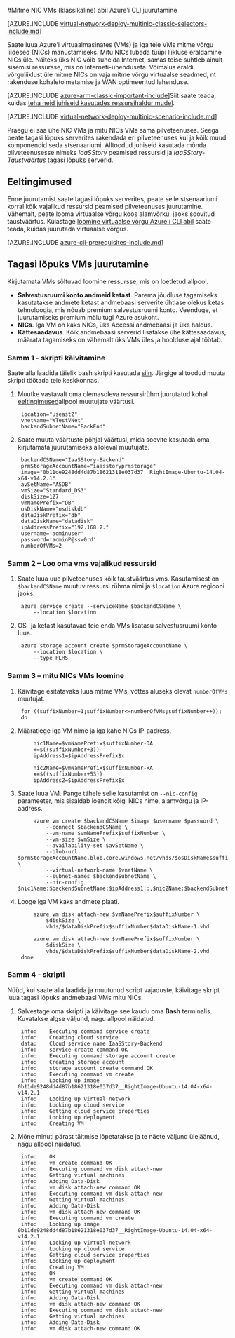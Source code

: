 <properties
   pageTitle="Mitme NIC VMs abil Azure'i CLI klassikaline juurutamise mudeli juurutamine | Microsoft Azure'i"
   description="Saate teada, kuidas juurutada mitme NIC VMs Azure'i CLI klassikaline juurutamise mudeli kasutamine"
   services="virtual-network"
   documentationCenter="na"
   authors="jimdial"
   manager="carmonm"
   editor=""
   tags="azure-service-management"
/>
<tags  
   ms.service="virtual-network"
   ms.devlang="na"
   ms.topic="article"
   ms.tgt_pltfrm="na"
   ms.workload="infrastructure-services"
   ms.date="02/02/2016"
   ms.author="jdial" />

#<a name="deploy-multi-nic-vms-classic-using-the-azure-cli"></a>Mitme NIC VMs (klassikaline) abil Azure'i CLI juurutamine

[AZURE.INCLUDE [virtual-network-deploy-multinic-classic-selectors-include.md](../../includes/virtual-network-deploy-multinic-classic-selectors-include.md)]

Saate luua Azure'i virtuaalmasinates (VMs) ja iga teie VMs mitme võrgu liidesed (NICs) manustamiseks. Mitu NICs lubada tüüpi liikluse eraldamine NICs üle. Näiteks üks NIC võib suhelda Internet, samas teise suhtleb ainult sisemisi ressursse, mis on Interneti-ühenduseta. Võimalus eraldi võrguliiklust üle mitme NICs on vaja mitme võrgu virtuaalse seadmed, nt rakenduse kohaletoimetamise ja WAN optimeeritud lahenduse.

[AZURE.INCLUDE [azure-arm-classic-important-include](../../includes/learn-about-deployment-models-classic-include.md)]Siit saate teada, kuidas [teha neid juhiseid kasutades ressursihaldur mudel](virtual-network-deploy-multinic-arm-cli.md).

[AZURE.INCLUDE [virtual-network-deploy-multinic-scenario-include.md](../../includes/virtual-network-deploy-multinic-scenario-include.md)]

Praegu ei saa ühe NIC VMs ja mitu NICs VMs sama pilveteenuses. Seega peate tagasi lõpuks serverites rakendada eri pilveteenuses kui ja kõik muud komponendid seda stsenaariumi. Alltoodud juhiseid kasutada mõnda pilveteenusesse nimeks *IaaSStory* peamised ressursid ja *IaaSStory-Taustväärtus* tagasi lõpuks serverid.

## <a name="prerequisites"></a>Eeltingimused

Enne juurutamist saate tagasi lõpuks serverites, peate selle stsenaariumi korral kõik vajalikud ressursid peamised pilveteenuses juurutamine. Vähemalt, peate looma virtuaalse võrgu koos alamvõrku, jaoks soovitud taustväärtus. Külastage [loomine virtuaalse võrgu Azure'i CLI abil](virtual-networks-create-vnet-classic-cli.md) saate teada, kuidas juurutada virtuaalse võrgus.

[AZURE.INCLUDE [azure-cli-prerequisites-include.md](../../includes/azure-cli-prerequisites-include.md)]

## <a name="deploy-the-back-end-vms"></a>Tagasi lõpuks VMs juurutamine

Kirjutamata VMs sõltuvad loomine ressursse, mis on loetletud allpool.

- **Salvestusruumi konto andmeid ketast**. Parema jõudluse tagamiseks kasutatakse andmete ketast andmebaasi serverite ühtlase olekus ketas tehnoloogia, mis nõuab premium salvestusruumi konto. Veenduge, et juurutamiseks premium mälu tugi Azure asukoht.
- **NICs**. Iga VM on kaks NICs, üks Accessi andmebaasi ja üks haldus.
- **Kättesaadavus**. Kõik andmebaasi serverid lisatakse ühe kättesaadavus, määrata tagamiseks on vähemalt üks VMs üles ja hoolduse ajal töötab.

### <a name="step-1---start-your-script"></a>Samm 1 - skripti käivitamine

Saate alla laadida täielik bash skripti kasutada [siin](https://raw.githubusercontent.com/Azure/azure-quickstart-templates/master/IaaS-Story/11-MultiNIC/classic/virtual-network-deploy-multinic-classic-cli.sh). Järgige alltoodud muuta skripti töötada teie keskkonnas.

1. Muutke vastavalt oma olemasoleva ressursirühm juurutatud kohal [eeltingimused](#Prerequisites)allpool muutujate väärtusi.

        location="useast2"
        vnetName="WTestVNet"
        backendSubnetName="BackEnd"

2. Saate muuta väärtuste põhjal väärtusi, mida soovite kasutada oma kirjutamata juurutamiseks alloleval muutujate.

        backendCSName="IaaSStory-Backend"
        prmStorageAccountName="iaasstoryprmstorage"
        image="0b11de9248dd4d87b18621318e037d37__RightImage-Ubuntu-14.04-x64-v14.2.1"
        avSetName="ASDB"
        vmSize="Standard_DS3"
        diskSize=127
        vmNamePrefix="DB"
        osDiskName="osdiskdb"
        dataDiskPrefix="db"
        dataDiskName="datadisk"
        ipAddressPrefix="192.168.2."
        username='adminuser'
        password='adminP@ssw0rd'
        numberOfVMs=2

### <a name="step-2---create-necessary-resources-for-your-vms"></a>Samm 2 – Loo oma vms vajalikud ressursid

1. Saate luua uue pilveteenuses kõik taustväärtus vms. Kasutamisest on `$backendCSName` muutuv ressursi rühma nimi ja `$location` Azure regiooni jaoks.

        azure service create --serviceName $backendCSName \
            --location $location

2. OS- ja ketast kasutavad teie enda VMs lisatasu salvestusruumi konto luua.

        azure storage account create $prmStorageAccountName \
            --location $location \
            --type PLRS

### <a name="step-3---create-vms-with-multiple-nics"></a>Samm 3 – mitu NICs VMs loomine

1. Käivitage esitatavaks luua mitme VMs, võttes aluseks olevat `numberOfVMs` muutujat.

        for ((suffixNumber=1;suffixNumber<=numberOfVMs;suffixNumber++));
        do

2. Määratlege iga VM nime ja iga kahe NICs IP-aadress.

            nic1Name=$vmNamePrefix$suffixNumber-DA
            x=$((suffixNumber+3))
            ipAddress1=$ipAddressPrefix$x

            nic2Name=$vmNamePrefix$suffixNumber-RA
            x=$((suffixNumber+53))
            ipAddress2=$ipAddressPrefix$x

4. Saate luua VM. Pange tähele selle kasutamist on `--nic-config` parameeter, mis sisaldab loendit kõigi NICs nime, alamvõrgu ja IP-aadress.

            azure vm create $backendCSName $image $username $password \
                --connect $backendCSName \
                --vm-name $vmNamePrefix$suffixNumber \
                --vm-size $vmSize \
                --availability-set $avSetName \
                --blob-url $prmStorageAccountName.blob.core.windows.net/vhds/$osDiskName$suffixNumber.vhd \
                --virtual-network-name $vnetName \
                --subnet-names $backendSubnetName \
                --nic-config $nic1Name:$backendSubnetName:$ipAddress1::,$nic2Name:$backendSubnetName:$ipAddress2::

5. Looge iga VM kaks andmete plaati.

            azure vm disk attach-new $vmNamePrefix$suffixNumber \
                $diskSize \
                vhds/$dataDiskPrefix$suffixNumber$dataDiskName-1.vhd

            azure vm disk attach-new $vmNamePrefix$suffixNumber \
                $diskSize \
                vhds/$dataDiskPrefix$suffixNumber$dataDiskName-2.vhd
        done

### <a name="step-4---run-the-script"></a>Samm 4 - skripti

Nüüd, kui saate alla laadida ja muutunud script vajaduste, käivitage skript luua tagasi lõpuks andmebaasi VMs mitu NICs.

1. Salvestage oma skripti ja käivitage see kaudu oma **Bash** terminalis. Kuvatakse algse väljund, nagu allpool näidatud.

        info:    Executing command service create
        info:    Creating cloud service
        data:    Cloud service name IaaSStory-Backend
        info:    service create command OK
        info:    Executing command storage account create
        info:    Creating storage account
        info:    storage account create command OK
        info:    Executing command vm create
        info:    Looking up image 0b11de9248dd4d87b18621318e037d37__RightImage-Ubuntu-14.04-x64-v14.2.1
        info:    Looking up virtual network
        info:    Looking up cloud service
        info:    Getting cloud service properties
        info:    Looking up deployment
        info:    Creating VM

2. Mõne minuti pärast täitmise lõpetatakse ja te näete väljund ülejäänud, nagu allpool näidatud.

        info:    OK
        info:    vm create command OK
        info:    Executing command vm disk attach-new
        info:    Getting virtual machines
        info:    Adding Data-Disk
        info:    vm disk attach-new command OK
        info:    Executing command vm disk attach-new
        info:    Getting virtual machines
        info:    Adding Data-Disk
        info:    vm disk attach-new command OK
        info:    Executing command vm create
        info:    Looking up image 0b11de9248dd4d87b18621318e037d37__RightImage-Ubuntu-14.04-x64-v14.2.1
        info:    Looking up virtual network
        info:    Looking up cloud service
        info:    Getting cloud service properties
        info:    Looking up deployment
        info:    Creating VM
        info:    OK
        info:    vm create command OK
        info:    Executing command vm disk attach-new
        info:    Getting virtual machines
        info:    Adding Data-Disk
        info:    vm disk attach-new command OK
        info:    Executing command vm disk attach-new
        info:    Getting virtual machines
        info:    Adding Data-Disk
        info:    vm disk attach-new command OK
